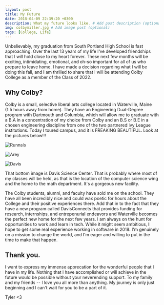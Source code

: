 ```yaml
---
layout: post
title: My Future
date: 2018-04-09 22:39:20 +0300
description: What my future looks like. # Add post description (optional)
img: colbymiller.jpg # Add image post (optional)
tags: [College, Life]
---
```


Unbelievably, my graduation from South Portland High School is fast approaching. Over the last 13 years of my life I've developed friendships that I will hold close to my heart forever. These next few months will be exciting, intimidating, emotional, and oh-so important for all of us who prepare to leave home. I have made a decision regarding what I will be doing this fall, and I am thrilled to share that I will be attending Colby College as a member of the Class of 2022.

## Why Colby?

Colby is a small, selective liberal arts college located in Waterville, Maine (1.5 hours away from home). They have an Engineering Dual-Degree program with Dartmouth and Columbia, which will allow me to graduate with a B.A in a concentration of my choice from Colby and an B.S or B.E in a chosen engineering discipline from one of the two partnered Ivy League institutions. Today I toured campus, and it is FREAKING BEAUTIFUL. Look at the pictures below!!!

![Runnals]({{site.baseurl}}/assets/img/colbyrunnals.jpg)
 
![Arey]({{site.baseurl}}/assets/img/colbyarey.JPG)
 
![Davis]({{site.baseurl}}/assets/img/colbydavis.png)

That bottom image is Davis Science Center. That is probably where most of my classes will be held, as that is the location of the computer science wing and the home to the math department. It's a gorgeous new facility. 

The Colby students, alumni, and faculty have sold me on the school. They have all been incredibly nice and could wax poetic for hours about the College and their positive experiences there. Add that in to the fact that they have a new program called DavisConnects that provides funding for research, internships, and entrepenurial endeavors and Waterville becomes the perfect new home for the next few years. I am always on the hunt for opportunities to work and learn in tech. While it might seem ambitious, I hope to get some real experience working in software in 2018. I'm genuinely on a mission to change the world, and I'm eager and willing to put in the time to make that happen.

## Thank you.

I want to express my immense apprecation for the wonderful people that I have in my life. Nothing that I have accomplished or will achieve in the future would be possible without your neverending support. To my family and my friends -- I love you all more than anything. My journey is only just beginning and I can't wait for you to be a part of it. 

Tyler <3
